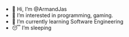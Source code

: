 - 👋 Hi, I’m @ArmandJas
- 👀 I’m interested in programming, gaming.
- 🌱 I’m currently learning Software Engineering
- 😴 I’m sleeping

<!---
ArmandJas/ArmandJas is a ✨ special ✨ repository because its `README.md` (this file) appears on your GitHub profile.
You can click the Preview link to take a look at your changes.
--->
